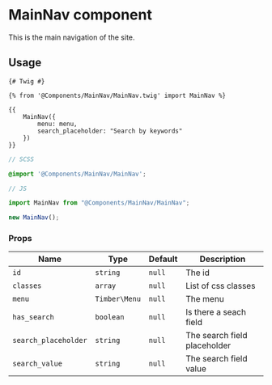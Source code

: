 # MainNav component

This is the main navigation of the site.

## Usage

```twig
{# Twig #}

{% from '@Components/MainNav/MainNav.twig' import MainNav %}

{{
    MainNav({
        menu: menu,
        search_placeholder: "Search by keywords"
    })
}}
```

```scss
// SCSS

@import '@Components/MainNav/MainNav';
```

```js
// JS

import MainNav from "@Components/MainNav/MainNav";

new MainNav();
```

### Props

| Name                 | Type          | Default | Description                         |
| -------------------- | ------------- | ------- | ----------------------------------- |
| `id`                 | `string`      | `null`  | The id                              |
| `classes`            | `array`       | `null`  | List of css classes                 |
| `menu`               | `Timber\Menu` | `null`  | The menu                            |
| `has_search`         | `boolean`     | `null`  | Is there a seach field              |
| `search_placeholder` | `string`      | `null`  | The search field placeholder        |
| `search_value`       | `string`      | `null`  | The search field value              |